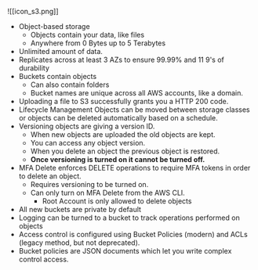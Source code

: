 ![[icon_s3.png]]
- Object-based storage
	- Objects contain your data, like files
	- Anywhere from 0 Bytes up to 5 Terabytes
- Unlimited amount of data.
- Replicates across at least 3 AZs to ensure 99.99% and 11 9's of durability
- Buckets contain objects
	- Can also contain folders
	- Bucket names are unique across all AWS accounts, like a domain.
- Uploading a file to S3 successfully grants you a HTTP 200 code.
- Lifecycle Management Objects can be moved between storage classes or objects can be deleted automatically based on a schedule.
- Versioning objects are giving a version ID. 
	- When new objects are uploaded the old objects are kept. 
	- You can access any object version. 
	- When you delete an object the previous object is restored. 
	- **Once versioning is turned on it cannot be turned off.**
- MFA Delete enforces DELETE operations to require MFA tokens in order to delete an object.
	- Requires versioning to be turned on.
	- Can only turn on MFA Delete from the AWS CLI.
		- Root Account is only allowed to delete objects
- All new buckets are private by default
- Logging can be turned to a bucket to track operations performed on objects
- Access control is configured using Bucket Policies (modern) and ACLs (legacy method, but not deprecated).
- Bucket policies are JSON documents which let you write complex control access.
